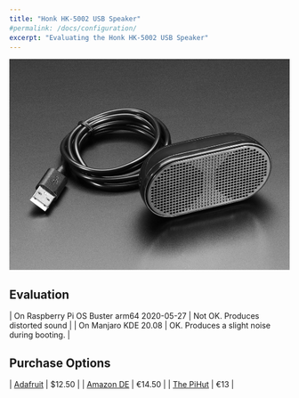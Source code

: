 ```yaml
---
title: "Honk HK-5002 USB Speaker"
#permalink: /docs/configuration/
excerpt: "Evaluating the Honk HK-5002 USB Speaker"
---
```


![Honk HK-5002 USB Speaker](/assets/pictures/honk-hk-5002-usb-speaker.jpg)

## Evaluation

| On Raspberry Pi OS Buster arm64 2020-05-27 | Not OK. Produces distorted sound |
| On Manjaro KDE 20.08 | OK. Produces a slight noise during booting. |

## Purchase Options

| [Adafruit](https://www.adafruit.com/product/3369) | $12.50 |
| [Amazon DE](https://www.amazon.de/-/en/Speaker-Portable-Powered-Multimedia-Computer/dp/B006RBSHAQ/) | €14.50 |
| [The PiHut](https://thepihut.com/products/mini-external-usb-stereo-speaker) | €13 |

